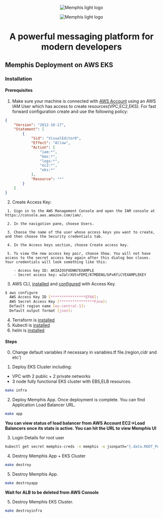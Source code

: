 <div align="center">
  
  ![Memphis light logo](https://github.com/memphisdev/memphis-broker/blob/master/logo-white.png?raw=true#gh-dark-mode-only)
  
</div>

<div align="center">
  
  ![Memphis light logo](https://github.com/memphisdev/memphis-broker/blob/master/logo-black.png?raw=true#gh-light-mode-only)
  
</div>

<div align="center">
<h1>A powerful messaging platform for modern developers</h1>
</div>

## Memphis Deployment on AWS EKS

### Installation

#### Prerequisites
1. Make sure your machine is connected with [AWS Account](https://portal.aws.amazon.com/billing/signup?nc2=h_ct&src=default&redirect_url=https%3A%2F%2Faws.amazon.com%2Fregistration-confirmation#/start) using an AWS IAM User which has access to create resources(VPC,EC2,EKS). For fast forward configuration create and use the following policy:
```json
{
    "Version": "2012-10-17",
    "Statement": [
        {
            "Sid": "VisualEditor0",
            "Effect": "Allow",
            "Action": [
                "iam:*",
                "kms:*",
                "logs:*",
                "ec2:*",
                "eks:*"
            ],
            "Resource": "*"
        }
    ]
}
```
2. Create Access Key:

```
 1. Sign in to the AWS Management Console and open the IAM console at https://console.aws.amazon.com/iam/.

 2. In the navigation pane, choose Users.

 3. Choose the name of the user whose access keys you want to create, and then choose the Security credentials tab.

 4. In the Access keys section, choose Create access key.

 5. To view the new access key pair, choose Show. You will not have access to the secret access key again after this dialog box closes. Your credentials will look something like this:

    - Access key ID: AKIAIOSFODNN7EXAMPLE
    - Secret access key: wJalrXUtnFEMI/K7MDENG/bPxRfiCYEXAMPLEKEY
```

3. AWS CLI, [installed](https://docs.aws.amazon.com/cli/latest/userguide/getting-started-install.html) and [configured](https://docs.aws.amazon.com/cli/latest/userguide/cli-configure-files.html#cli-configure-files-methods) with Access Key.

 ```bash
 $ aws configure
   AWS Access Key ID [****************EF66]: 
   AWS Secret Access Key [****************Fzna]: 
   Default region name [eu-central-1]:
   Default output format [json]:
```
4. Terraform is [installed](https://learn.hashicorp.com/tutorials/terraform/install-cli?in=terraform/aws-get-started)
5. Kubectl is [installed](https://kubernetes.io/docs/tasks/tools/install-kubectl/)
6. helm is [installed](https://helm.sh/docs/intro/install/)
 
#### Steps
0. Change default variables if necessary in variables.tf file.(region,cidr and etc')

1. Deploy EKS Cluster including:
  - VPC with 2 public + 2 private networks
  - 3 node fully functional EKS cluster with EBS,ELB resources.

```bash
make infra
```

2. Deploy Memphis App. Once deployment is complete. You can find Application Load Balancer URL.
```bash
make app
```

**You can view status of load balancer from AWS Account EC2->Load Balancers once its stats is active. You can hit the URL to view Memphis UI**

3. Login Details for root user
```bash
kubectl get secret memphis-creds -n memphis -o jsonpath="{.data.ROOT_PASSWORD}" | base64 --decode
```

4. Destroy Memphis App + EKS Cluster
```bash
make destroy
```

5. Destroy Memphis App.
```bash
make destroyapp
```

**Wait for ALB to be deleted from AWS Console**

5. Destroy Memphis EKS Cluster.
```bash
make destroyinfra
```
